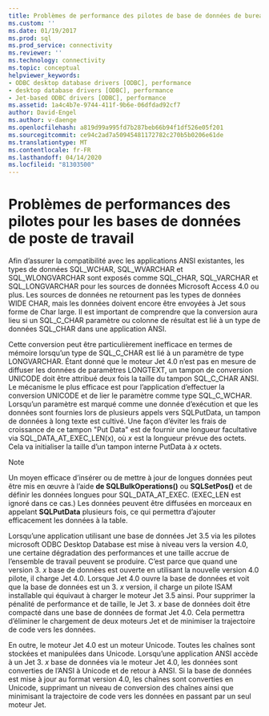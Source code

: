 ```yaml
---
title: Problèmes de performance des pilotes de base de données de bureau (en anglais seulement) Microsoft Docs
ms.custom: ''
ms.date: 01/19/2017
ms.prod: sql
ms.prod_service: connectivity
ms.reviewer: ''
ms.technology: connectivity
ms.topic: conceptual
helpviewer_keywords:
- ODBC desktop database drivers [ODBC], performance
- desktop database drivers [ODBC], performance
- Jet-based ODBC drivers [ODBC], performance
ms.assetid: 1a4c4b7e-9744-411f-9b6e-06dfdad92cf7
author: David-Engel
ms.author: v-daenge
ms.openlocfilehash: a819d99a995fd7b287beb66b94f1df526e05f201
ms.sourcegitcommit: ce94c2ad7a50945481172782c270b5b0206e61de
ms.translationtype: MT
ms.contentlocale: fr-FR
ms.lasthandoff: 04/14/2020
ms.locfileid: "81303500"
---
```

# <a name="desktop-database-driver-performance-issues"></a>Problèmes de performances des pilotes pour les bases de données de poste de travail
Afin d’assurer la compatibilité avec les applications ANSI existantes, les types de données SQL_WCHAR, SQL_WVARCHAR et SQL_WLONGVARCHAR sont exposés comme SQL_CHAR, SQL_VARCHAR et SQL_LONGVARCHAR pour les sources de données Microsoft Access 4.0 ou plus. Les sources de données ne retournent pas les types de données WIDE CHAR, mais les données doivent encore être envoyées à Jet sous forme de Char large. Il est important de comprendre que la conversion aura lieu si un SQL_C_CHAR paramètre ou colonne de résultat est lié à un type de données SQL_CHAR dans une application ANSI.  
  
 Cette conversion peut être particulièrement inefficace en termes de mémoire lorsqu’un type de SQL_C_CHAR est lié à un paramètre de type LONGVARCHAR. Étant donné que le moteur Jet 4.0 n’est pas en mesure de diffuser les données de paramètres LONGTEXT, un tampon de conversion UNICODE doit être attribué deux fois la taille du tampon SQL_C_CHAR ANSI. Le mécanisme le plus efficace est pour l’application d’effectuer la conversion UNICODE et de lier le paramètre comme type SQL_C_WCHAR. Lorsqu’un paramètre est marqué comme une donnée d’exécution et que les données sont fournies lors de plusieurs appels vers SQLPutData, un tampon de données à long texte est cultivé. Une façon d’éviter les frais de croissance de ce tampon "Put Data" est de fournir une longueur facultative via SQL_DATA_AT_EXEC_LEN(x), où *x* est la longueur prévue des octets. Cela va initialiser la taille d’un tampon interne PutData à *x* octets.  
  
> [!NOTE]  
>  Un moyen efficace d’insérer ou de mettre à jour de longues données peut être mis en œuvre à l’aide **de SQLBulkOperations()** ou **SQLSetPos()** et de définir les données longues pour SQL_DATA_AT_EXEC. (EXEC_LEN est ignoré dans ce cas.) Les données peuvent être diffusées en morceaux en appelant **SQLPutData** plusieurs fois, ce qui permettra d’ajouter efficacement les données à la table.  
  
 Lorsqu’une application utilisant une base de données Jet 3.5 via les pilotes microsoft ODBC Desktop Database est mise à niveau vers la version 4.0, une certaine dégradation des performances et une taille accrue de l’ensemble de travail peuvent se produire. C’est parce que quand une version 3. *x* base de données est ouverte en utilisant la nouvelle version 4.0 pilote, il charge Jet 4.0. Lorsque Jet 4.0 ouvre la base de données et voit que la base de données est un 3. *x* version, il charge un pilote ISAM installable qui équivaut à charger le moteur Jet 3.5 ainsi. Pour supprimer la pénalité de performance et de taille, le Jet 3. *x* base de données doit être compacté dans une base de données de format Jet 4.0. Cela permettra d’éliminer le chargement de deux moteurs Jet et de minimiser la trajectoire de code vers les données.  
  
 En outre, le moteur Jet 4.0 est un moteur Unicode. Toutes les chaînes sont stockées et manipulées dans Unicode. Lorsqu’une application ANSI accède à un Jet 3. *x* base de données via le moteur Jet 4.0, les données sont converties de l’ANSI à Unicode et de retour à ANSI. Si la base de données est mise à jour au format version 4.0, les chaînes sont converties en Unicode, supprimant un niveau de conversion des chaînes ainsi que minimisant la trajectoire de code vers les données en passant par un seul moteur Jet.

